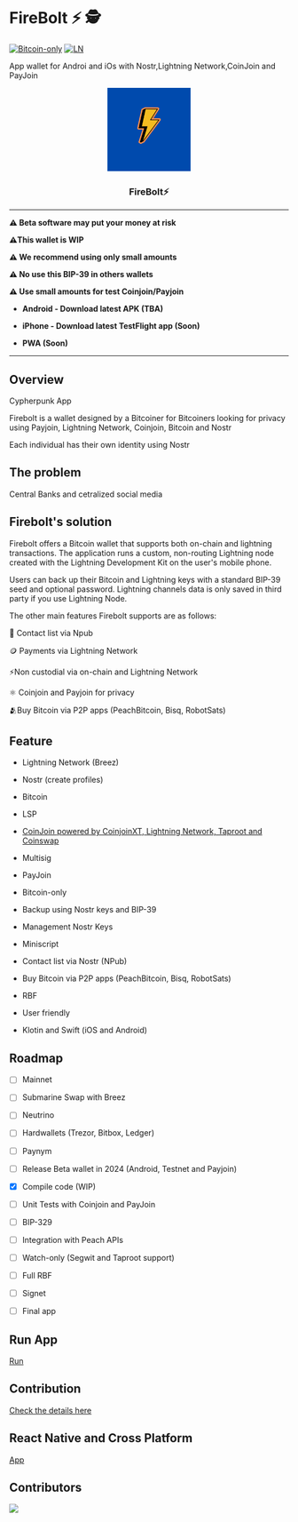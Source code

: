 # FireBolt ⚡ 🕵️


[![Bitcoin-only](https://img.shields.io/badge/bitcoin-only-FF9900?logo=bitcoin)](https://twentyone.world)
[![LN](https://img.shields.io/badge/lightning-792EE5?logo=lightning)](https://mempool.space/lightning)

App wallet for Androi and iOs with Nostr,Lightning Network,CoinJoin and PayJoin

<p align="center">
  <a href="https://github.com/AreaLayer/FireBolt" title="AreaLayer">
    <img alt="FireBolt" src="./src/asset/firebolt_logo_readme.png" width="150"></img>
  </a>
</p>

<h3 align="center">FireBolt⚡</h3>


---

**⚠️ Beta software may put your money at risk**

**⚠️This wallet is WIP**

**⚠️ We recommend using only small amounts**

**⚠️ No use this BIP-39 in others wallets**

**⚠️ Use small amounts for test Coinjoin/Payjoin**

- **Android - Download latest APK (TBA)**

- **iPhone - Download latest TestFlight app (Soon)**

- **PWA (Soon)**

---
## Overview

Cypherpunk App

Firebolt is a wallet designed by a Bitcoiner for Bitcoiners looking for privacy using Payjoin, Lightning Network, Coinjoin, Bitcoin and Nostr

Each individual has their own identity using Nostr

## The problem

Central Banks and cetralized social media

## Firebolt's solution

Firebolt offers a Bitcoin wallet that supports both on-chain and lightning transactions. The application runs a custom, non-routing Lightning node created with the Lightning Development Kit on the user's mobile phone. 

Users can back up their Bitcoin and Lightning keys with a standard BIP-39 seed and optional password. Lightning channels data is only saved in third party if you use Lightning Node.

The other main features Firebolt supports are as follows:

📱 Contact list via Npub

🪙 Payments via Lightning Network

⚡Non custodial via on-chain and Lightning Network

⚛️ Coinjoin and Payjoin for privacy

🫂Buy Bitcoin via P2P apps (PeachBitcoin, Bisq, RobotSats)

## Feature

- Lightning Network (Breez)

- Nostr (create profiles)

- Bitcoin

- LSP

- [CoinJoin powered by CoinjoinXT, Lightning Network, Taproot and Coinswap](https://github.com/AreaLayer/CoinjoinXT)

- Multisig 

- PayJoin

- Bitcoin-only

- Backup using Nostr keys and BIP-39

- Management Nostr Keys

- Miniscript

- Contact list via Nostr (NPub)

- Buy Bitcoin via P2P apps (PeachBitcoin, Bisq, RobotSats)

- RBF

- User friendly

- Klotin and Swift (iOS and Android)

## Roadmap

- [ ] Mainnet
  
- [ ] Submarine Swap with Breez

- [ ] Neutrino

- [ ] Hardwallets (Trezor, Bitbox, Ledger)

- [ ] Paynym

- [ ] Release Beta wallet in 2024 (Android, Testnet and Payjoin)
    
- [x] Compile code (WIP)

- [ ] Unit Tests with Coinjoin and PayJoin

- [ ] BIP-329

- [ ] Integration with Peach APIs

- [ ] Watch-only (Segwit and Taproot support)
       
 - [ ] Full RBF

 - [ ] Signet
      
 - [ ] Final app
 
## Run App

[Run](https://github.com/AreaLayer/FireBolt/blob/main/doc/run.md)

## Contribution

[Check the details here](https://github.com/AreaLayer/FireBolt/blob/main/CONTRIBUTING.md)

## React Native and Cross Platform

[App](https://github.com/AreaLayer/firebolt-react-native)

## Contributors

<a align="center" href="https://github.com/AreaLayer/Firebolt/graphs/contributors">
  <img src="https://contrib.rocks/image?repo=AreaLayer/Firebolt" />
</a>

